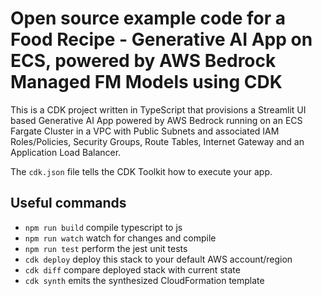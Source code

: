 # Open source example code for a Food Recipe - Generative AI App on ECS, powered by AWS Bedrock Managed FM Models using CDK
This is a CDK project written in TypeScript that provisions a Streamlit UI based Generative AI App powered by AWS Bedrock running on an ECS Fargate Cluster in a VPC with Public Subnets and associated IAM Roles/Policies, Security Groups, Route Tables, Internet Gateway and an Application Load Balancer.

The `cdk.json` file tells the CDK Toolkit how to execute your app.

## Useful commands

* `npm run build`   compile typescript to js
* `npm run watch`   watch for changes and compile
* `npm run test`    perform the jest unit tests
* `cdk deploy`      deploy this stack to your default AWS account/region
* `cdk diff`        compare deployed stack with current state
* `cdk synth`       emits the synthesized CloudFormation template
